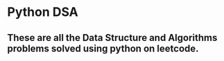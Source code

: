 # Python DSA


## These are all the Data Structure and Algorithms problems solved using python on leetcode.
